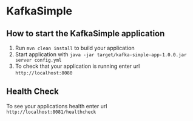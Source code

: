 # KafkaSimple

How to start the KafkaSimple application
---

1. Run `mvn clean install` to build your application
1. Start application with `java -jar target/kafka-simple-app-1.0.0.jar server config.yml`
1. To check that your application is running enter url `http://localhost:8080`

Health Check
---

To see your applications health enter url `http://localhost:8081/healthcheck`
